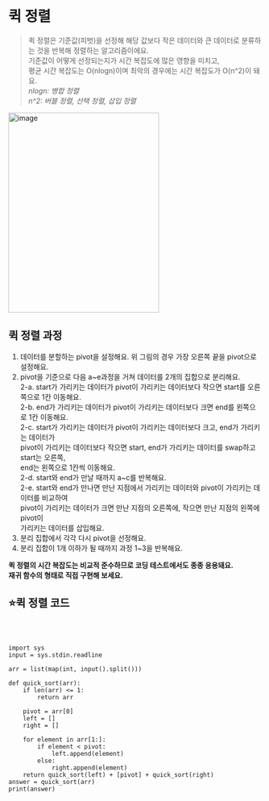 퀵 정렬
=========
> 퀵 정렬은 기준값(피벗)을 선정해 해당 값보다 작은 데이터와 큰 데이터로 분류하는 것을 반복해 정렬하는 알고리즘이에요.  
> 기준값이 어떻게 선정되는지가 시간 복잡도에 많은 영향을 미치고,  
> 평균 시간 복잡도는 O(nlogn)이며 최악의 경우에는 시간 복잡도가 O(n^2)이 돼요.  
> *nlogn: 병합 정렬*  
> *n^2: 버블 정렬, 선택 정렬, 삽입 정렬*

<img width="299" height="397" alt="image" src="https://github.com/user-attachments/assets/f47d0c19-ea87-4c10-8676-e139f89e499a" />


퀵 정렬 과정
-----------
1. 데이터를 분할하는 pivot을 설정해요. 위 그림의 경우 가장 오른쪽 끝을 pivot으로 설정해요.  
2. pivot을 기준으로 다음 a~e과정을 거쳐 데이터를 2개의 집합으로 분리해요.    
   2-a. start가 가리키는 데이터가 pivot이 가리키는 데이터보다 작으면 start를 오른쪽으로 1칸 이동해요.    
   2-b. end가 가리키는 데이터가 pivot이 가리키는 데이터보다 크면 end를 왼쪽으로 1칸 이동해요.    
   2-c. start가 가리키는 데이터가 pivot이 가리키는 데이터보다 크고, end가 가리키는 데이터가  
   pivot이 가리키는 데이터보다 작으면 start, end가 가리키는 데이터를 swap하고 start는 오른쪽,  
   end는 왼쪽으로 1칸씩 이동해요.  
   2-d. start와 end가 만날 때까지 a~c를 반복해요.  
   2-e. start와 end가 만나면 만난 지점에서 가리키는 데이터와 pivot이 가리키는 데이터를 비교하여  
        pivot이 가리키는 데이터가 크면 만난 지점의 오른쪽에, 작으면 만난 지점의 왼쪽에 pivot이  
        가리키는 데이터를 삽입해요.  
3. 분리 집합에서 각각 다시 pivot을 선정해요.  
4. 분리 집합이 1개 이하가 될 때까지 과정 1~3을 반복해요.

**퀵 정렬의 시간 복잡도는 비교적 준수하므로 코딩 테스트에서도 종종 응용돼요.**    
**재귀 함수의 형태로 직접 구현해 보세요.**

⭐퀵 정렬 코드
-------------
<pre>
  <code>
    

import sys
input = sys.stdin.readline

arr = list(map(int, input().split()))

def quick_sort(arr):
    if len(arr) <= 1:
        return arr

    pivot = arr[0]
    left = []
    right = []

    for element in arr[1:]:
        if element < pivot:
            left.append(element)
        else:
            right.append(element)
    return quick_sort(left) + [pivot] + quick_sort(right)
answer = quick_sort(arr)
print(answer)

  </code>
</pre>

